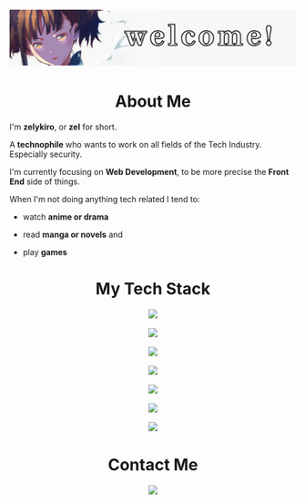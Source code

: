 # <img src="images/welcome.png">

<h1 align="center">About Me</h1>

I'm <strong>zelykiro</strong>, or <strong>zel</strong> for short.

A <strong>technophile</strong> who wants to work on all fields of the Tech Industry. Especially security.

I'm currently focusing on <strong>Web Development</strong>, to be more precise the <strong>Front End</strong> side of things.

When I'm not doing anything tech related I tend to:

- watch <strong>anime or drama</strong>

- read <strong>manga or novels</strong> and

- play <strong>games</strong>

<div align="center">

<h1>My Tech Stack</h1>

![](https://img.shields.io/badge/HTML5-E34F26?style=for-the-badge&logo=html5&logoColor=white)

![](https://img.shields.io/badge/CSS3-1572B6?style=for-the-badge&logo=css3&logoColor=white)

![](https://img.shields.io/badge/Sass-CC6699?style=for-the-badge&logo=sass&logoColor=white)

![](https://img.shields.io/badge/JavaScript-F7DF1E?style=for-the-badge&logo=javascript&logoColor=black)

![](https://img.shields.io/badge/jQuery-0769AD?style=for-the-badge&logo=jquery&logoColor=white)

![](https://img.shields.io/badge/Git-F05032?style=for-the-badge&logo=git&logoColor=white)

![](https://img.shields.io/badge/Figma-F24E1E?style=for-the-badge&logo=figma&logoColor=white)

<h1>Contact Me</h1>

[![](https://img.shields.io/badge/ProtonMail-8B89CC?style=for-the-badge&logo=protonmail&logoColor=white)](zelykiro@protonmail.com)

</div>
